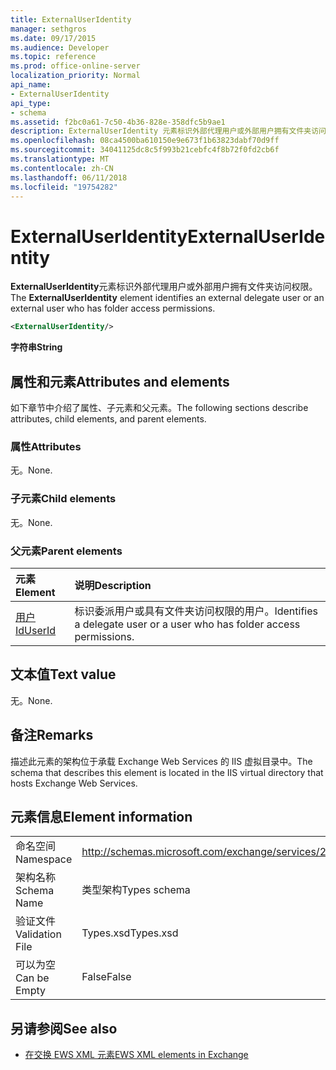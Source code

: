 ```yaml
---
title: ExternalUserIdentity
manager: sethgros
ms.date: 09/17/2015
ms.audience: Developer
ms.topic: reference
ms.prod: office-online-server
localization_priority: Normal
api_name:
- ExternalUserIdentity
api_type:
- schema
ms.assetid: f2bc0a61-7c50-4b36-828e-358dfc5b9ae1
description: ExternalUserIdentity 元素标识外部代理用户或外部用户拥有文件夹访问权限。
ms.openlocfilehash: 08ca4500ba610150e9e673f1b63823dabf70d9ff
ms.sourcegitcommit: 34041125dc8c5f993b21cebfc4f8b72f0fd2cb6f
ms.translationtype: MT
ms.contentlocale: zh-CN
ms.lasthandoff: 06/11/2018
ms.locfileid: "19754282"
---
```

# <a name="externaluseridentity"></a><span data-ttu-id="83559-103">ExternalUserIdentity</span><span class="sxs-lookup"><span data-stu-id="83559-103">ExternalUserIdentity</span></span>

<span data-ttu-id="83559-104">**ExternalUserIdentity**元素标识外部代理用户或外部用户拥有文件夹访问权限。</span><span class="sxs-lookup"><span data-stu-id="83559-104">The **ExternalUserIdentity** element identifies an external delegate user or an external user who has folder access permissions.</span></span> 
  
```xml
<ExternalUserIdentity/>
```

 <span data-ttu-id="83559-105">**字符串**</span><span class="sxs-lookup"><span data-stu-id="83559-105">**String**</span></span>
## <a name="attributes-and-elements"></a><span data-ttu-id="83559-106">属性和元素</span><span class="sxs-lookup"><span data-stu-id="83559-106">Attributes and elements</span></span>

<span data-ttu-id="83559-107">如下章节中介绍了属性、子元素和父元素。</span><span class="sxs-lookup"><span data-stu-id="83559-107">The following sections describe attributes, child elements, and parent elements.</span></span>
  
### <a name="attributes"></a><span data-ttu-id="83559-108">属性</span><span class="sxs-lookup"><span data-stu-id="83559-108">Attributes</span></span>

<span data-ttu-id="83559-109">无。</span><span class="sxs-lookup"><span data-stu-id="83559-109">None.</span></span>
  
### <a name="child-elements"></a><span data-ttu-id="83559-110">子元素</span><span class="sxs-lookup"><span data-stu-id="83559-110">Child elements</span></span>

<span data-ttu-id="83559-111">无。</span><span class="sxs-lookup"><span data-stu-id="83559-111">None.</span></span>
  
### <a name="parent-elements"></a><span data-ttu-id="83559-112">父元素</span><span class="sxs-lookup"><span data-stu-id="83559-112">Parent elements</span></span>

|<span data-ttu-id="83559-113">**元素**</span><span class="sxs-lookup"><span data-stu-id="83559-113">**Element**</span></span>|<span data-ttu-id="83559-114">**说明**</span><span class="sxs-lookup"><span data-stu-id="83559-114">**Description**</span></span>|
|:-----|:-----|
|[<span data-ttu-id="83559-115">用户 Id</span><span class="sxs-lookup"><span data-stu-id="83559-115">UserId</span></span>](userid.md) <br/> |<span data-ttu-id="83559-116">标识委派用户或具有文件夹访问权限的用户。</span><span class="sxs-lookup"><span data-stu-id="83559-116">Identifies a delegate user or a user who has folder access permissions.</span></span>  <br/> |
   
## <a name="text-value"></a><span data-ttu-id="83559-117">文本值</span><span class="sxs-lookup"><span data-stu-id="83559-117">Text value</span></span>

<span data-ttu-id="83559-118">无。</span><span class="sxs-lookup"><span data-stu-id="83559-118">None.</span></span>
  
## <a name="remarks"></a><span data-ttu-id="83559-119">备注</span><span class="sxs-lookup"><span data-stu-id="83559-119">Remarks</span></span>

<span data-ttu-id="83559-120">描述此元素的架构位于承载 Exchange Web Services 的 IIS 虚拟目录中。</span><span class="sxs-lookup"><span data-stu-id="83559-120">The schema that describes this element is located in the IIS virtual directory that hosts Exchange Web Services.</span></span>
  
## <a name="element-information"></a><span data-ttu-id="83559-121">元素信息</span><span class="sxs-lookup"><span data-stu-id="83559-121">Element information</span></span>

|||
|:-----|:-----|
|<span data-ttu-id="83559-122">命名空间</span><span class="sxs-lookup"><span data-stu-id="83559-122">Namespace</span></span>  <br/> |http://schemas.microsoft.com/exchange/services/2006/types  <br/> |
|<span data-ttu-id="83559-123">架构名称</span><span class="sxs-lookup"><span data-stu-id="83559-123">Schema Name</span></span>  <br/> |<span data-ttu-id="83559-124">类型架构</span><span class="sxs-lookup"><span data-stu-id="83559-124">Types schema</span></span>  <br/> |
|<span data-ttu-id="83559-125">验证文件</span><span class="sxs-lookup"><span data-stu-id="83559-125">Validation File</span></span>  <br/> |<span data-ttu-id="83559-126">Types.xsd</span><span class="sxs-lookup"><span data-stu-id="83559-126">Types.xsd</span></span>  <br/> |
|<span data-ttu-id="83559-127">可以为空</span><span class="sxs-lookup"><span data-stu-id="83559-127">Can be Empty</span></span>  <br/> |<span data-ttu-id="83559-128">False</span><span class="sxs-lookup"><span data-stu-id="83559-128">False</span></span>  <br/> |
   
## <a name="see-also"></a><span data-ttu-id="83559-129">另请参阅</span><span class="sxs-lookup"><span data-stu-id="83559-129">See also</span></span>



- [<span data-ttu-id="83559-130">在交换 EWS XML 元素</span><span class="sxs-lookup"><span data-stu-id="83559-130">EWS XML elements in Exchange</span></span>](ews-xml-elements-in-exchange.md)

